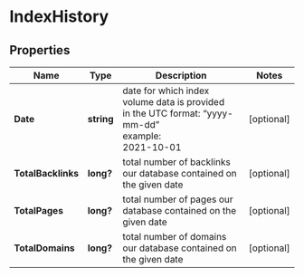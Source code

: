 # IndexHistory


## Properties

| Name | Type | Description | Notes |
|------------ | ------------- | ------------- | -------------|
**Date** | **string** | date for which index volume data is provided<br>in the UTC format: “yyyy-mm-dd”<br>example:<br>2021-10-01 |[optional]|
**TotalBacklinks** | **long?** | total number of backlinks our database contained on the given date |[optional]|
**TotalPages** | **long?** | total number of pages our database contained on the given date |[optional]|
**TotalDomains** | **long?** | total number of domains our database contained on the given date |[optional]|
